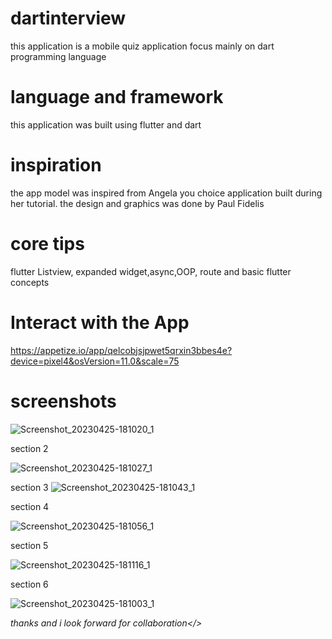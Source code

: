 # dartinterview
this application
is a mobile quiz application focus mainly on dart programming language
# language and framework
this application was built using flutter and dart
# inspiration
the app model  was inspired from Angela you choice application
built during her tutorial.
the design and graphics was done by Paul Fidelis
# core tips
flutter Listview, expanded widget,async,OOP, route and basic flutter concepts


# Interact with the App 

https://appetize.io/app/qelcobjsjpwet5qrxin3bbes4e?device=pixel4&osVersion=11.0&scale=75



# screenshots 
![Screenshot_20230425-181020_1](https://github.com/fidelmak/dartinterview/assets/64453973/33ca54b1-48a8-4f62-9d60-0edbc09d3cf0)

section 2

![Screenshot_20230425-181027_1](https://github.com/fidelmak/dartinterview/assets/64453973/fce1d395-a04b-4c3f-93e1-ad8ee4be3a43)

section 3
![Screenshot_20230425-181043_1](https://github.com/fidelmak/dartinterview/assets/64453973/89cd44f9-321a-4aef-93d7-d389430f18af)

section 4

![Screenshot_20230425-181056_1](https://github.com/fidelmak/dartinterview/assets/64453973/e264bc7c-9fe3-4520-bd32-89cd49776090)

section 5

![Screenshot_20230425-181116_1](https://github.com/fidelmak/dartinterview/assets/64453973/89bc44a3-1582-4f14-8d69-614664fd8dfa)


section 6

![Screenshot_20230425-181003_1](https://github.com/fidelmak/dartinterview/assets/64453973/1d2c6281-b9da-417c-a67b-6660b6a9b2f6)

<i> thanks and i look forward for collaboration</>
